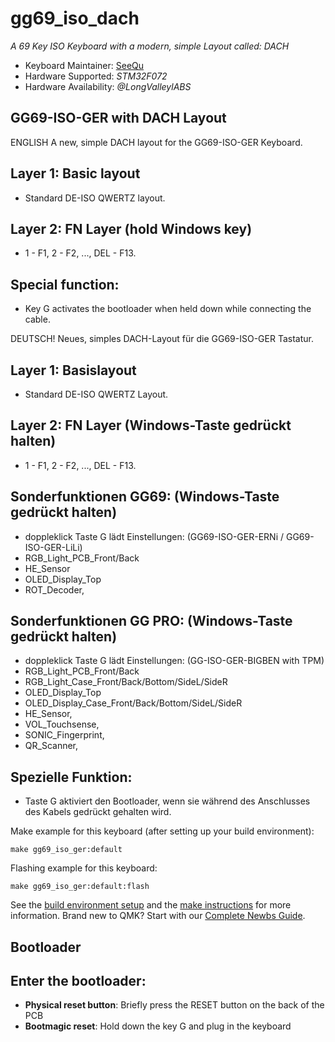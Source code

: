 # gg69_iso_dach

*A 69 Key ISO Keyboard with a modern, simple Layout called: DACH*

* Keyboard Maintainer: [SeeQu](https://github.com/iSeeQu)
* Hardware Supported: *STM32F072*
* Hardware Availability: *@LongValleylABS*

## GG69-ISO-GER with DACH Layout

ENGLISH
A new, simple DACH layout for the GG69-ISO-GER Keyboard.

## Layer 1: Basic layout
- Standard DE-ISO QWERTZ layout.

## Layer 2: FN Layer (hold Windows key)
- 1 - F1, 2 - F2, ..., DEL - F13.

## Special function:
- Key G activates the bootloader when held down while connecting the cable.


DEUTSCH!
Neues, simples DACH-Layout für die GG69-ISO-GER Tastatur.

## Layer 1: Basislayout
- Standard DE-ISO QWERTZ Layout.

## Layer 2: FN Layer (Windows-Taste gedrückt halten)
- 1 - F1, 2 - F2, ..., DEL - F13.

## Sonderfunktionen GG69: (Windows-Taste gedrückt halten)
- doppleklick Taste G lädt Einstellungen: (GG69-ISO-GER-ERNi / GG69-ISO-GER-LiLi)
- RGB_Light_PCB_Front/Back
- HE_Sensor
- OLED_Display_Top
- ROT_Decoder,

## Sonderfunktionen GG PRO: (Windows-Taste gedrückt halten)
- doppleklick Taste G lädt Einstellungen: (GG-ISO-GER-BIGBEN with TPM)
- RGB_Light_PCB_Front/Back
- RGB_Light_Case_Front/Back/Bottom/SideL/SideR
- OLED_Display_Top
- OLED_Display_Case_Front/Back/Bottom/SideL/SideR
- HE_Sensor,
- VOL_Touchsense,
- SONIC_Fingerprint,
- QR_Scanner,

## Spezielle Funktion:
- Taste G aktiviert den Bootloader, wenn sie während des Anschlusses des Kabels gedrückt gehalten wird.


Make example for this keyboard (after setting up your build environment):

    make gg69_iso_ger:default

Flashing example for this keyboard:

    make gg69_iso_ger:default:flash

See the [build environment setup](https://docs.qmk.fm/#/getting_started_build_tools) and the [make instructions](https://docs.qmk.fm/#/getting_started_make_guide) for more information. Brand new to QMK? Start with our [Complete Newbs Guide](https://docs.qmk.fm/#/newbs).

## Bootloader

## Enter the bootloader:

* **Physical reset button**: Briefly press the RESET button on the back of the PCB
* **Bootmagic reset**: Hold down the key G and plug in the keyboard
